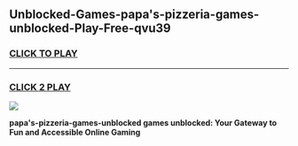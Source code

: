 
## Unblocked-Games-papa's-pizzeria-games-unblocked-Play-Free-qvu39
<h3>
<a href="https://premium76.site?title=papa's-pizzeria-games-unblocked&ref=15A">CLICK TO PLAY</a></h3>
<hr>

<h3>
<a href="https://premium76.site?title=papa's-pizzeria-games-unblocked&ref=15A">CLICK 2 PLAY</a>
  
</h3>

<a href="https://premium76.site?title=papa's-pizzeria-games-unblocked&ref=15A"><img src="https://clearcache.store/games.png"></a>


**papa's-pizzeria-games-unblocked games unblocked: Your Gateway to Fun and Accessible Online Gaming**
